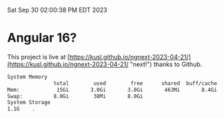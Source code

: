 Sat Sep 30 02:00:38 PM EDT 2023

# Angular 16?


This project is live at [https://kusl.github.io/ngnext-2023-04-21/](https://kusl.github.io/ngnext-2023-04-21/ "next!") thanks to Github.

```bash
System Memory
               total        used        free      shared  buff/cache   available
Mem:            15Gi       3.0Gi       3.8Gi       463Mi       8.4Gi        11Gi
Swap:          8.0Gi        38Mi       8.0Gi
System Storage
1.1G	.
```
```bash
